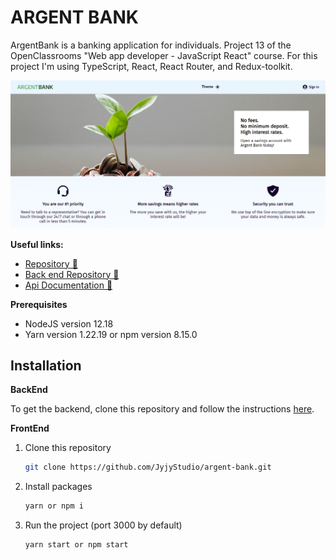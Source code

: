 # ARGENT BANK

ArgentBank is a banking application for individuals. Project 13 of the OpenClassrooms "Web app developer - JavaScript React" course. For this project I'm using TypeScript, React, React Router, and Redux-toolkit.


![homepage](src/assets/homepage.png "homepage")

**Useful links:**
<!-- - [Live demo 🌍](https://jyjystudio.github.io/argent-bank/)  -->
- [Repository 📖](https://github.com/JyjyStudio/argent-bank/tree/main)
- [Back end Repository 📖](https://github.com/OpenClassrooms-Student-Center/Project-10-Bank-API)
- [Api Documentation 📖](https://app.swaggerhub.com/apis-docs/JyjyStudio/argent-bank_api_documentation/1.0.0)


**Prerequisites**

- NodeJS version 12.18
- Yarn version 1.22.19 or npm version 8.15.0

## Installation

**BackEnd**

To get the backend, clone this repository and follow the instructions [here](https://github.com/OpenClassrooms-Student-Center/Project-10-Bank-API).

**FrontEnd**

1. Clone this repository
   ```sh
   git clone https://github.com/JyjyStudio/argent-bank.git
   ```
2. Install packages
   ```sh
   yarn or npm i
   ```
3. Run the project (port 3000 by default)

   ```sh
   yarn start or npm start
   ```
 

